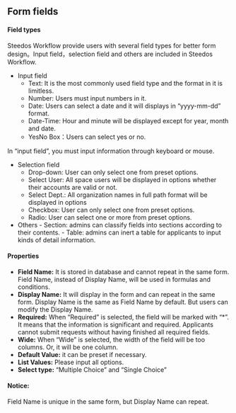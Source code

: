 ## Form fields
#### Field types
Steedos Workflow provide users with several field types for better form design。Input field，selection field and others are included in Steedos Workflow.
- Input field
  - Text: It is the most commonly used field type and the format in it is limitless.
  - Number: Users must input numbers in it.
  - Date:  Users can select a date and it will displays in “yyyy-mm-dd” format.
  - Date-Time: Hour and minute will be displayed except for year, month and date.
  - YesNo Box：Users can select yes or no.
 
 In “input field”, you must input information through keyboard or mouse.
  
- Selection field
  - Drop-down: User can only select one from preset options.
  - Select User: All space users will be displayed in options whether their accounts are valid or not.
  - Select Dept.: All organization names in full path format will be displayed in options
  - Checkbox: User can only select one from preset options.
  - Radio: User can select one or more from preset options.
- Others
      - Section: admins can classify fields into sections according to their contents.
      - Table: admins can inert a table for applicants to input kinds of detail information. 

#### Properties
- **Field Name:** It is stored in database and cannot repeat in the same form. Field Name, instead of Display Name, will be used in formulas and conditions.
- **Display Name:** It will display in the form and can repeat in the same form. Display Name is the same as Field Name by default. But users can modify the Display Name.
- **Required:** When “Required” is selected, the field will be marked with “*”. It means that the information is significant and required. Applicants cannot submit requests without having finished all required fields.
- **Wide:** When “Wide” is selected, the width of the field will be too columns. Or, it will be one column.
- **Default Value:**  it can be preset if necessary. 
- **List Values:** Please input all options.
- **Select type:** “Multiple Choice” and “Single Choice” 

#### Notice:
Field Name is unique in the same form, but Display Name can repeat.

